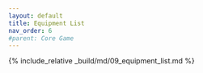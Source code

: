 ```yaml
---
layout: default
title: Equipment List
nav_order: 6
#parent: Core Game
---
```

{% include_relative _build/md/09_equipment_list.md %}